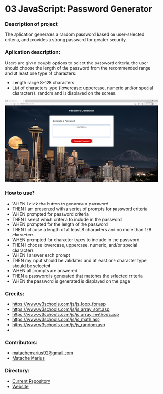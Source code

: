 # 03 JavaScript: Password Generator

### Description of project
The aplication generates a random password based on user-selected criteria, and provides a strong password for greater security. 

### Aplication description:
Users are given couple options to select the password criteria, the user should choose the length of the password from the recommended range and at least one type of characters:
* Length range 8-128 characters
* List of characters type {lowercase; uppercase, numeric and/or special characters}.
random and is displayed on the screen.




![Home test <768px](./image/1.png)



### How to use?
- WHEN I click the button to generate a password
- THEN I am presented with a series of prompts for password criteria
- WHEN prompted for password criteria
- THEN I select which criteria to include in the password
- WHEN prompted for the length of the password
- THEN I choose a length of at least 8 characters and no more than 128 characters
- WHEN prompted for character types to include in the password
- THEN I choose lowercase, uppercase, numeric, and/or special characters
- WHEN I answer each prompt
- THEN my input should be validated and at least one character type should be selected
- WHEN all prompts are answered
- THEN a password is generated that matches the selected criteria
- WHEN the password is generated is displayed on the page

### Credits:
* https://www.w3schools.com/js/js_loop_for.asp
* https://www.w3schools.com/js/js_array_sort.asp
* https://www.w3schools.com/js/js_array_methods.asp
* https://www.w3schools.com/js/js_math.asp
* https://www.w3schools.com/js/js_random.asp
*

### Contributors:

* matachemarius92@gmail.com
* [Matache Marius](https://github.com/MatacheMarius)
### Directory:
* [Current Repository](https://github.com/MatacheMarius/H3_Password_Generato)
* [Website](https://matachemarius.github.io/H3_Password_Generator/)
